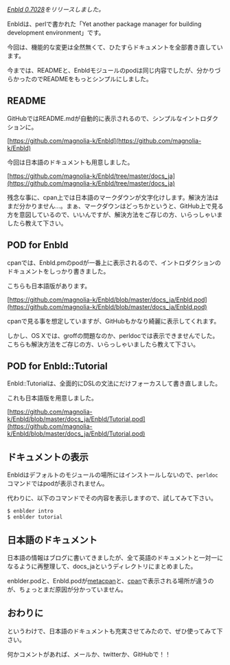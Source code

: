 *[Enbld 0.7028](http://search.cpan.org/dist/Enbld/)をリリースしました。*

Enbldは、perlで書かれた「Yet another package manager for building development environment」です。

今回は、機能的な変更は全然無くて、ひたすらドキュメントを全部書き直しています。

今までは、READMEと、Enbldモジュールのpodは同じ内容でしたが、分かりづらかったのでREADMEをもっとシンプルにしました。

## README

GitHubではREADME.mdが自動的に表示されるので、シンプルなイントロダクションに。

[https://github.com/magnolia-k/Enbld](https://github.com/magnolia-k/Enbld)

今回は日本語のドキュメントも用意しました。

[https://github.com/magnolia-k/Enbld/tree/master/docs_ja](https://github.com/magnolia-k/Enbld/tree/master/docs_ja)

残念な事に、cpan上では日本語のマークダウンが文字化けします。解決方法はまだ分かりません…。まぁ、マークダウンはどっちかというと、GitHub上で見る方を意図しているので、いいんですが、解決方法をご存じの方、いらっしゃいましたら教えて下さい。

## POD for Enbld

cpanでは、Enbld.pmのpodが一番上に表示されるので、イントロダクションのドキュメントをしっかり書きました。

こちらも日本語版があります。

[https://github.com/magnolia-k/Enbld/blob/master/docs_ja/Enbld.pod](https://github.com/magnolia-k/Enbld/blob/master/docs_ja/Enbld.pod)

cpanで見る事を想定していますが、GitHubもかなり綺麗に表示してくれます。

しかし、OS Xでは、groffの問題なのか、perldocでは表示できませんでした。こちらも解決方法をご存じの方、いらっしゃいましたら教えて下さい。

## POD for Enbld::Tutorial

Enbld::Tutorialは、全面的にDSLの文法にだけフォーカスして書き直しました。

これも日本語版を用意しました。

[https://github.com/magnolia-k/Enbld/blob/master/docs_ja/Enbld/Tutorial.pod](https://github.com/magnolia-k/Enbld/blob/master/docs_ja/Enbld/Tutorial.pod)

## ドキュメントの表示

Enbldはデフォルトのモジュールの場所にはインストールしないので、`perldoc`コマンドではpodが表示されません。

代わりに、以下のコマンドでその内容を表示しますので、試してみて下さい。

    $ enblder intro
    $ enblder tutorial

## 日本語のドキュメント

日本語の情報はブログに書いてきましたが、全て英語のドキュメントと一対一になるように再整理して、docs_jaというディレクトリにまとめました。

enblder.podと、Enbld.podが[metacpan](https://metacpan.org)と、[cpan](http://www.cpan.org)で表示される場所が違うのが、ちょっとまだ原因が分かっていません。

## おわりに

というわけで、日本語のドキュメントも充実させてみたので、ぜひ使ってみて下さい。

何かコメントがあれば、メールか、twitterか、GitHubで！！

